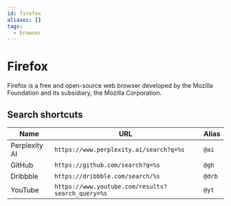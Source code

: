 ```yaml
---
id: firefox
aliases: []
tags:
  - browser
---
```


# Firefox

Firefox is a free and open-source web browser developed by the Mozilla Foundation and its subsidiary, the Mozilla Corporation.

## Search shortcuts

| Name          | URL                                               | Alias  |
| ------------- | ------------------------------------------------- | ------ |
| Perplexity AI | `https://www.perplexity.ai/search?q=%s`           | `@ai`  |
| GitHub        | `https://github.com/search?q=%s`                  | `@gh`  |
| Dribbble      | `https://dribbble.com/search/%s`                  | `@drb` |
| YouTube       | `https://www.youtube.com/results?search_query=%s` | `@yt`  |
